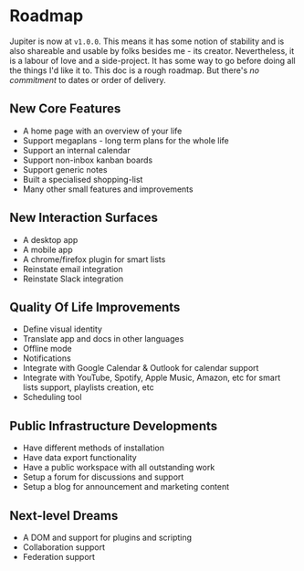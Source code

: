# Roadmap

Jupiter is now at `v1.0.0`. This means it has some notion of stability and is also shareable and usable by
folks besides me - its creator. Nevertheless, it is a labour of love and a side-project. It has some way
to go before doing all the things I'd like it to. This doc is a rough roadmap. But there's _no commitment_ to
dates or order of delivery.

## New Core Features

* A home page with an overview of your life
* Support megaplans - long term plans for the whole life
* Support an internal calendar
* Support non-inbox kanban boards
* Support generic notes
* Built a specialised shopping-list
* Many other small features and improvements

## New Interaction Surfaces

* A desktop app
* A mobile app
* A chrome/firefox plugin for smart lists
* Reinstate email integration
* Reinstate Slack integration

## Quality Of Life Improvements

* Define visual identity
* Translate app and docs in other languages
* Offline mode
* Notifications
* Integrate with Google Calendar & Outlook for calendar support
* Integrate with YouTube, Spotify, Apple Music, Amazon, etc for smart lists support, playlists creation, etc
* Scheduling tool

## Public Infrastructure Developments

* Have different methods of installation
* Have data export functionality
* Have a public workspace with all outstanding work
* Setup a forum for discussions and support
* Setup a blog for announcement and marketing content

## Next-level Dreams

* A DOM and support for plugins and scripting
* Collaboration support
* Federation support